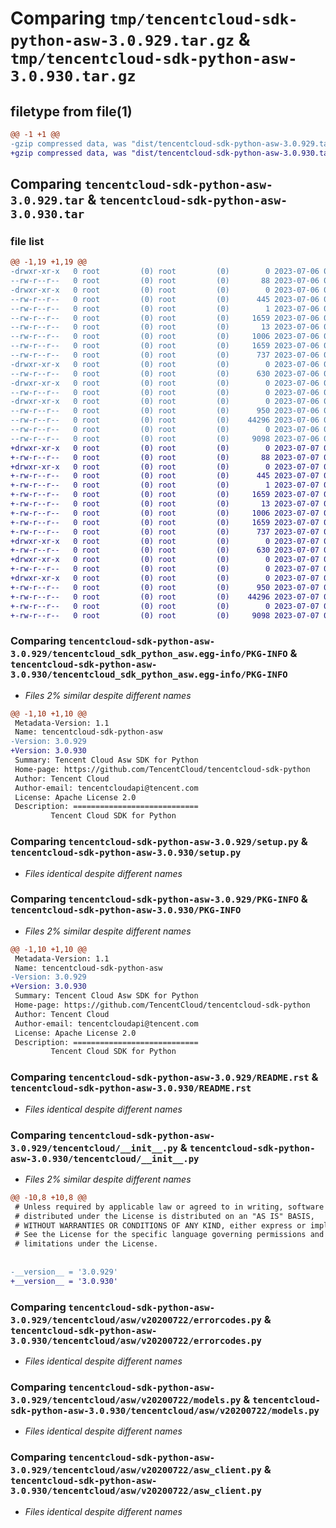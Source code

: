 # Comparing `tmp/tencentcloud-sdk-python-asw-3.0.929.tar.gz` & `tmp/tencentcloud-sdk-python-asw-3.0.930.tar.gz`

## filetype from file(1)

```diff
@@ -1 +1 @@
-gzip compressed data, was "dist/tencentcloud-sdk-python-asw-3.0.929.tar", last modified: Thu Jul  6 00:17:49 2023, max compression
+gzip compressed data, was "dist/tencentcloud-sdk-python-asw-3.0.930.tar", last modified: Fri Jul  7 00:16:18 2023, max compression
```

## Comparing `tencentcloud-sdk-python-asw-3.0.929.tar` & `tencentcloud-sdk-python-asw-3.0.930.tar`

### file list

```diff
@@ -1,19 +1,19 @@
-drwxr-xr-x   0 root         (0) root         (0)        0 2023-07-06 00:17:49.000000 tencentcloud-sdk-python-asw-3.0.929/
--rw-r--r--   0 root         (0) root         (0)       88 2023-07-06 00:17:49.000000 tencentcloud-sdk-python-asw-3.0.929/setup.cfg
-drwxr-xr-x   0 root         (0) root         (0)        0 2023-07-06 00:17:49.000000 tencentcloud-sdk-python-asw-3.0.929/tencentcloud_sdk_python_asw.egg-info/
--rw-r--r--   0 root         (0) root         (0)      445 2023-07-06 00:17:49.000000 tencentcloud-sdk-python-asw-3.0.929/tencentcloud_sdk_python_asw.egg-info/SOURCES.txt
--rw-r--r--   0 root         (0) root         (0)        1 2023-07-06 00:17:49.000000 tencentcloud-sdk-python-asw-3.0.929/tencentcloud_sdk_python_asw.egg-info/dependency_links.txt
--rw-r--r--   0 root         (0) root         (0)     1659 2023-07-06 00:17:49.000000 tencentcloud-sdk-python-asw-3.0.929/tencentcloud_sdk_python_asw.egg-info/PKG-INFO
--rw-r--r--   0 root         (0) root         (0)       13 2023-07-06 00:17:49.000000 tencentcloud-sdk-python-asw-3.0.929/tencentcloud_sdk_python_asw.egg-info/top_level.txt
--rw-r--r--   0 root         (0) root         (0)     1006 2023-07-06 00:17:49.000000 tencentcloud-sdk-python-asw-3.0.929/setup.py
--rw-r--r--   0 root         (0) root         (0)     1659 2023-07-06 00:17:49.000000 tencentcloud-sdk-python-asw-3.0.929/PKG-INFO
--rw-r--r--   0 root         (0) root         (0)      737 2023-07-06 00:17:49.000000 tencentcloud-sdk-python-asw-3.0.929/README.rst
-drwxr-xr-x   0 root         (0) root         (0)        0 2023-07-06 00:17:49.000000 tencentcloud-sdk-python-asw-3.0.929/tencentcloud/
--rw-r--r--   0 root         (0) root         (0)      630 2023-07-06 00:17:49.000000 tencentcloud-sdk-python-asw-3.0.929/tencentcloud/__init__.py
-drwxr-xr-x   0 root         (0) root         (0)        0 2023-07-06 00:17:49.000000 tencentcloud-sdk-python-asw-3.0.929/tencentcloud/asw/
--rw-r--r--   0 root         (0) root         (0)        0 2023-07-06 00:17:49.000000 tencentcloud-sdk-python-asw-3.0.929/tencentcloud/asw/__init__.py
-drwxr-xr-x   0 root         (0) root         (0)        0 2023-07-06 00:17:49.000000 tencentcloud-sdk-python-asw-3.0.929/tencentcloud/asw/v20200722/
--rw-r--r--   0 root         (0) root         (0)      950 2023-07-06 00:17:49.000000 tencentcloud-sdk-python-asw-3.0.929/tencentcloud/asw/v20200722/errorcodes.py
--rw-r--r--   0 root         (0) root         (0)    44296 2023-07-06 00:17:49.000000 tencentcloud-sdk-python-asw-3.0.929/tencentcloud/asw/v20200722/models.py
--rw-r--r--   0 root         (0) root         (0)        0 2023-07-06 00:17:49.000000 tencentcloud-sdk-python-asw-3.0.929/tencentcloud/asw/v20200722/__init__.py
--rw-r--r--   0 root         (0) root         (0)     9098 2023-07-06 00:17:49.000000 tencentcloud-sdk-python-asw-3.0.929/tencentcloud/asw/v20200722/asw_client.py
+drwxr-xr-x   0 root         (0) root         (0)        0 2023-07-07 00:16:18.000000 tencentcloud-sdk-python-asw-3.0.930/
+-rw-r--r--   0 root         (0) root         (0)       88 2023-07-07 00:16:18.000000 tencentcloud-sdk-python-asw-3.0.930/setup.cfg
+drwxr-xr-x   0 root         (0) root         (0)        0 2023-07-07 00:16:18.000000 tencentcloud-sdk-python-asw-3.0.930/tencentcloud_sdk_python_asw.egg-info/
+-rw-r--r--   0 root         (0) root         (0)      445 2023-07-07 00:16:18.000000 tencentcloud-sdk-python-asw-3.0.930/tencentcloud_sdk_python_asw.egg-info/SOURCES.txt
+-rw-r--r--   0 root         (0) root         (0)        1 2023-07-07 00:16:18.000000 tencentcloud-sdk-python-asw-3.0.930/tencentcloud_sdk_python_asw.egg-info/dependency_links.txt
+-rw-r--r--   0 root         (0) root         (0)     1659 2023-07-07 00:16:18.000000 tencentcloud-sdk-python-asw-3.0.930/tencentcloud_sdk_python_asw.egg-info/PKG-INFO
+-rw-r--r--   0 root         (0) root         (0)       13 2023-07-07 00:16:18.000000 tencentcloud-sdk-python-asw-3.0.930/tencentcloud_sdk_python_asw.egg-info/top_level.txt
+-rw-r--r--   0 root         (0) root         (0)     1006 2023-07-07 00:16:18.000000 tencentcloud-sdk-python-asw-3.0.930/setup.py
+-rw-r--r--   0 root         (0) root         (0)     1659 2023-07-07 00:16:18.000000 tencentcloud-sdk-python-asw-3.0.930/PKG-INFO
+-rw-r--r--   0 root         (0) root         (0)      737 2023-07-07 00:16:18.000000 tencentcloud-sdk-python-asw-3.0.930/README.rst
+drwxr-xr-x   0 root         (0) root         (0)        0 2023-07-07 00:16:18.000000 tencentcloud-sdk-python-asw-3.0.930/tencentcloud/
+-rw-r--r--   0 root         (0) root         (0)      630 2023-07-07 00:16:18.000000 tencentcloud-sdk-python-asw-3.0.930/tencentcloud/__init__.py
+drwxr-xr-x   0 root         (0) root         (0)        0 2023-07-07 00:16:18.000000 tencentcloud-sdk-python-asw-3.0.930/tencentcloud/asw/
+-rw-r--r--   0 root         (0) root         (0)        0 2023-07-07 00:16:18.000000 tencentcloud-sdk-python-asw-3.0.930/tencentcloud/asw/__init__.py
+drwxr-xr-x   0 root         (0) root         (0)        0 2023-07-07 00:16:18.000000 tencentcloud-sdk-python-asw-3.0.930/tencentcloud/asw/v20200722/
+-rw-r--r--   0 root         (0) root         (0)      950 2023-07-07 00:16:18.000000 tencentcloud-sdk-python-asw-3.0.930/tencentcloud/asw/v20200722/errorcodes.py
+-rw-r--r--   0 root         (0) root         (0)    44296 2023-07-07 00:16:18.000000 tencentcloud-sdk-python-asw-3.0.930/tencentcloud/asw/v20200722/models.py
+-rw-r--r--   0 root         (0) root         (0)        0 2023-07-07 00:16:18.000000 tencentcloud-sdk-python-asw-3.0.930/tencentcloud/asw/v20200722/__init__.py
+-rw-r--r--   0 root         (0) root         (0)     9098 2023-07-07 00:16:18.000000 tencentcloud-sdk-python-asw-3.0.930/tencentcloud/asw/v20200722/asw_client.py
```

### Comparing `tencentcloud-sdk-python-asw-3.0.929/tencentcloud_sdk_python_asw.egg-info/PKG-INFO` & `tencentcloud-sdk-python-asw-3.0.930/tencentcloud_sdk_python_asw.egg-info/PKG-INFO`

 * *Files 2% similar despite different names*

```diff
@@ -1,10 +1,10 @@
 Metadata-Version: 1.1
 Name: tencentcloud-sdk-python-asw
-Version: 3.0.929
+Version: 3.0.930
 Summary: Tencent Cloud Asw SDK for Python
 Home-page: https://github.com/TencentCloud/tencentcloud-sdk-python
 Author: Tencent Cloud
 Author-email: tencentcloudapi@tencent.com
 License: Apache License 2.0
 Description: ============================
         Tencent Cloud SDK for Python
```

### Comparing `tencentcloud-sdk-python-asw-3.0.929/setup.py` & `tencentcloud-sdk-python-asw-3.0.930/setup.py`

 * *Files identical despite different names*

### Comparing `tencentcloud-sdk-python-asw-3.0.929/PKG-INFO` & `tencentcloud-sdk-python-asw-3.0.930/PKG-INFO`

 * *Files 2% similar despite different names*

```diff
@@ -1,10 +1,10 @@
 Metadata-Version: 1.1
 Name: tencentcloud-sdk-python-asw
-Version: 3.0.929
+Version: 3.0.930
 Summary: Tencent Cloud Asw SDK for Python
 Home-page: https://github.com/TencentCloud/tencentcloud-sdk-python
 Author: Tencent Cloud
 Author-email: tencentcloudapi@tencent.com
 License: Apache License 2.0
 Description: ============================
         Tencent Cloud SDK for Python
```

### Comparing `tencentcloud-sdk-python-asw-3.0.929/README.rst` & `tencentcloud-sdk-python-asw-3.0.930/README.rst`

 * *Files identical despite different names*

### Comparing `tencentcloud-sdk-python-asw-3.0.929/tencentcloud/__init__.py` & `tencentcloud-sdk-python-asw-3.0.930/tencentcloud/__init__.py`

 * *Files 2% similar despite different names*

```diff
@@ -10,8 +10,8 @@
 # Unless required by applicable law or agreed to in writing, software
 # distributed under the License is distributed on an "AS IS" BASIS,
 # WITHOUT WARRANTIES OR CONDITIONS OF ANY KIND, either express or implied.
 # See the License for the specific language governing permissions and
 # limitations under the License.
 
 
-__version__ = '3.0.929'
+__version__ = '3.0.930'
```

### Comparing `tencentcloud-sdk-python-asw-3.0.929/tencentcloud/asw/v20200722/errorcodes.py` & `tencentcloud-sdk-python-asw-3.0.930/tencentcloud/asw/v20200722/errorcodes.py`

 * *Files identical despite different names*

### Comparing `tencentcloud-sdk-python-asw-3.0.929/tencentcloud/asw/v20200722/models.py` & `tencentcloud-sdk-python-asw-3.0.930/tencentcloud/asw/v20200722/models.py`

 * *Files identical despite different names*

### Comparing `tencentcloud-sdk-python-asw-3.0.929/tencentcloud/asw/v20200722/asw_client.py` & `tencentcloud-sdk-python-asw-3.0.930/tencentcloud/asw/v20200722/asw_client.py`

 * *Files identical despite different names*

